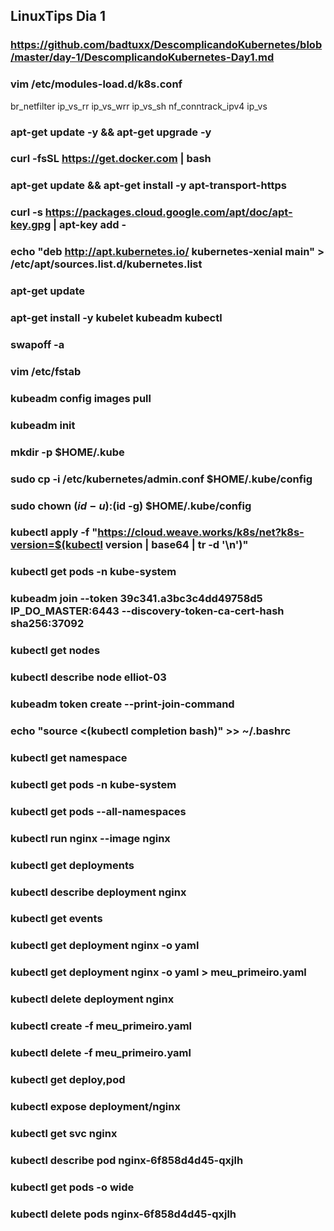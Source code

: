 ## LinuxTips Dia 1

### https://github.com/badtuxx/DescomplicandoKubernetes/blob/master/day-1/DescomplicandoKubernetes-Day1.md

### vim /etc/modules-load.d/k8s.conf

br_netfilter
ip_vs_rr
ip_vs_wrr
ip_vs_sh
nf_conntrack_ipv4
ip_vs

### apt-get update -y && apt-get upgrade -y

### curl -fsSL https://get.docker.com | bash

### apt-get update && apt-get install -y apt-transport-https

### curl -s https://packages.cloud.google.com/apt/doc/apt-key.gpg | apt-key add -

### echo "deb http://apt.kubernetes.io/ kubernetes-xenial main" > /etc/apt/sources.list.d/kubernetes.list

### apt-get update

### apt-get install -y kubelet kubeadm kubectl

### swapoff -a

### vim /etc/fstab

### kubeadm config images pull

### kubeadm init

### mkdir -p $HOME/.kube

### sudo cp -i /etc/kubernetes/admin.conf $HOME/.kube/config

### sudo chown $(id -u):$(id -g) $HOME/.kube/config

### kubectl apply -f "https://cloud.weave.works/k8s/net?k8s-version=$(kubectl version | base64 | tr -d '\n')"

### kubectl get pods -n kube-system

### kubeadm join --token 39c341.a3bc3c4dd49758d5 IP_DO_MASTER:6443 --discovery-token-ca-cert-hash sha256:37092

### kubectl get nodes

### kubectl describe node elliot-03

### kubeadm token create --print-join-command

### echo "source <(kubectl completion bash)" >> ~/.bashrc

### kubectl get namespace

### kubectl get pods -n kube-system

### kubectl get pods --all-namespaces

### kubectl run nginx --image nginx

### kubectl get deployments

### kubectl describe deployment nginx

### kubectl get events

### kubectl get deployment nginx -o yaml

### kubectl get deployment nginx -o yaml > meu_primeiro.yaml

### kubectl delete deployment nginx

### kubectl create -f meu_primeiro.yaml

### kubectl delete -f meu_primeiro.yaml

### kubectl get deploy,pod

### kubectl expose deployment/nginx

### kubectl get svc nginx

### kubectl describe pod nginx-6f858d4d45-qxjlh

### kubectl get pods -o wide

### kubectl delete pods nginx-6f858d4d45-qxjlh
